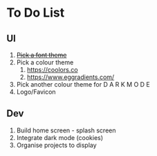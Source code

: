 # To Do List

## UI

1. ~~[Pick a font theme](https://fonts.google.com/)~~
2. Pick a colour theme
   1. <https://coolors.co>
   2. <https://www.eggradients.com/>
3. Pick another colour theme for D A R K M O D E
4. Logo/Favicon

## Dev

1. Build home screen - splash screen
2. Integrate dark mode (cookies)
3. Organise projects to display
